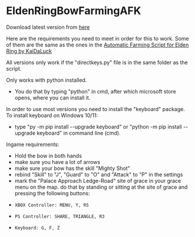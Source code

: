 # EldenRingBowFarmingAFK

Download latest version from [here](https://github.com/iltitti/EldenRingBowFarming/releases/tag/success)

Here are the requirements you need to meet in order for this to work.
Some of them are the same as the ones in the [Automatic Farming Script for Elden Ring by KaiDaLuck](https://github.com/KaiDaLuck/EldenRingFarming)

All versions only work if the "directkeys.py" file is in the same folder as the script.

Only works with python installed.
- You do that by typing "python" in cmd, after which microsoft store opens, where you can install it.

In order to use most versions you need to install the "keyboard" package. To install keyboard on Windows 10/11:
- type "py -m pip install --upgrade keyboard" or "python -m pip install --upgrade keyboard" in command line (cmd).

Ingame requirements:
- Hold the bow in both hands
- make sure you have a lot of arrows
- make sure your bow has the skill "Mighty Shot"
- rebind "Skill" to "J", "Guard" to "O" and "Attack" to "P" in the settings
- mark the "Palace Approach Ledge-Road" site of grace in your grace menu on the map. do that by standing or sitting at the site of grace and pressing the following buttons:
-     XBOX Controller: MENU, Y, RS
-     PS Controller: SHARE, TRIANGLE, R3
-     Keyboard: G, F, Z
